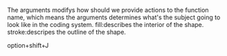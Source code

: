 The arguments modifys how should we provide actions to the function name, which means the arguments determines what's the subject going to look like in the coding system.
fill:describes the interior of the shape. stroke:descripes the outline of the shape.

option+shift+J
